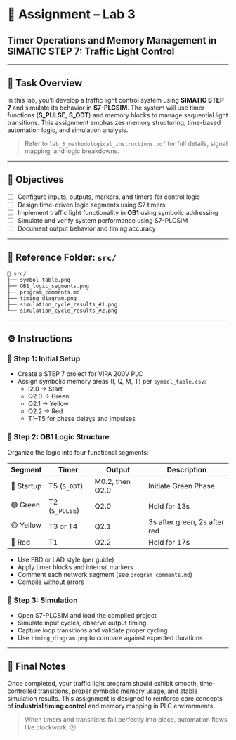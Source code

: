 # 🧪 Assignment – Lab 3  
## Timer Operations and Memory Management in SIMATIC STEP 7: Traffic Light Control

---

## 🧩 Task Overview  

In this lab, you’ll develop a traffic light control system using **SIMATIC STEP 7** and simulate its behavior in **S7-PLCSIM**. The system will use timer functions (**S_PULSE**, **S_ODT**) and memory blocks to manage sequential light transitions. This assignment emphasizes memory structuring, time-based automation logic, and simulation analysis.

> Refer to `lab_3_methodological_instructions.pdf` for full details, signal mapping, and logic breakdowns.

---

## 🎯 Objectives  

- [ ] Configure inputs, outputs, markers, and timers for control logic  
- [ ] Design time-driven logic segments using S7 timers  
- [ ] Implement traffic light functionality in **OB1** using symbolic addressing  
- [ ] Simulate and verify system performance using S7-PLCSIM  
- [ ] Document output behavior and timing accuracy  

---

## 📂 Reference Folder: `src/`  

```plaintext
📁 src/
├── symbol_table.png                     
├── OB1_logic_segments.png              
├── program_comments.md                 
├── timing_diagram.png                  
├── simulation_cycle_results_#1.png     
└── simulation_cycle_results_#2.png     
```

---

## ⚙️ Instructions  

### 🔸 Step 1: Initial Setup  
- Create a STEP 7 project for VIPA 200V PLC  
- Assign symbolic memory areas (I, Q, M, T) per `symbol_table.csv`:  
  - I2.0 → Start  
  - Q2.0 → Green  
  - Q2.1 → Yellow  
  - Q2.2 → Red  
  - T1–T5 for phase delays and impulses  

### 🔸 Step 2: OB1 Logic Structure  
Organize the logic into four functional segments:

<table>
  <thead>
    <tr>
      <th>Segment</th>
      <th>Timer</th>
      <th>Output</th>
      <th>Description</th>
    </tr>
  </thead>
  <tbody>
    <tr>
      <td>🔵 Startup</td>
      <td>T5 (<code>S_ODT</code>)</td>
      <td>M0.2, then Q2.0</td>
      <td>Initiate Green Phase</td>
    </tr>
    <tr>
      <td>🟢 Green</td>
      <td>T2 (<code>S_PULSE</code>)</td>
      <td>Q2.0</td>
      <td>Hold for 13s</td>
    </tr>
    <tr>
      <td>🟡 Yellow</td>
      <td>T3 or T4</td>
      <td>Q2.1</td>
      <td>3s after green, 2s after red</td>
    </tr>
    <tr>
      <td>🔴 Red</td>
      <td>T1</td>
      <td>Q2.2</td>
      <td>Hold for 17s</td>
    </tr>
  </tbody>
</table>

- Use FBD or LAD style (per guide)  
- Apply timer blocks and internal markers  
- Comment each network segment (see `program_comments.md`)  
- Compile without errors  

### 🔸 Step 3: Simulation  
- Open S7-PLCSIM and load the compiled project  
- Simulate input cycles, observe output timing  
- Capture loop transitions and validate proper cycling  
- Use `timing_diagram.png` to compare against expected durations  

---

## 🧾 Final Notes  

Once completed, your traffic light program should exhibit smooth, time-controlled transitions, proper symbolic memory usage, and stable simulation results. This assignment is designed to reinforce core concepts of **industrial timing control** and memory mapping in PLC environments.

> When timers and transitions fall perfectly into place, automation flows like clockwork. 🕒